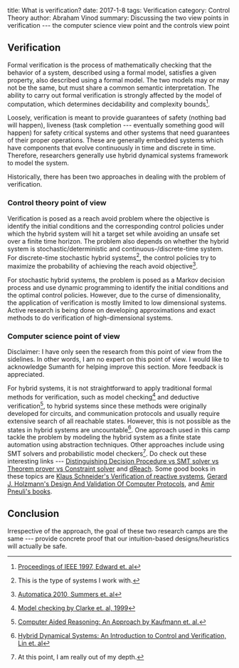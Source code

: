 title: What is verification?
date: 2017-1-8
tags: Verification
category: Control Theory
author: Abraham Vinod
summary: Discussing the two view points in verification --- the computer science view point and the controls view point

## Verification 

Formal verification is the process of mathematically checking that the behavior
of a system, described using a formal model, satisfies a given property, also
described using a formal model. The two models may or may not be the same, but
must share a common semantic interpretation. The ability to carry out formal
verification is strongly affected by the model of computation, which determines
decidability and complexity bounds[^EdwardIEEE1997].

Loosely, verification is meant to provide guarantees of safety (nothing bad will
happen), liveness (task completion --- eventually something good will happen)
for safety critical systems and other systems that need guarantees of their
    proper operations. These are generally embedded systems which have
    components that evolve continuously in time and discrete in time. Therefore,
    researchers generally use hybrid dynamical systems framework to model the
    system. 

Historically, there has been two approaches in dealing with the problem of
verification.

### Control theory point of view

Verification is posed as a reach avoid problem where the objective is identify
the initial conditions and the corresponding control policies under which the
hybrid system will hit a target set while avoiding an unsafe set over a finite
time horizon. The problem also depends on whether the hybrid system is
stochastic/deterministic and continuous-/discrete-time system. For discrete-time
stochastic hybrid systems[^myInterest], the control policies try to maximize the probability
of achieving the reach avoid objective[^SummersAutomatica2010].

For stochastic hybrid
systems, the problem is posed as a Markov decision process and use dynamic
programming to identify the initial conditions and the optimal control policies.
However, due to the curse of dimensionality, the application of verification is
mostly limited to low dimensional systems. Active research is being done on
developing approximations and exact methods to do verification of
high-dimensional systems.


### Computer science point of view  


Disclaimer: I have only seen the research from this point of view from the
sidelines. In other words, I am no expert on this point of view. I would like to
acknowledge Sumanth for helping improve this section. More feedback is
appreciated.

For hybrid systems, it is not straightforward to apply traditional formal
methods for verification, such as model checking[^ClarkeBook1999] and deductive
verification[^KaufmannBook2000], to hybrid systems since these methods were
originally developed for circuits, and communication protocols
and usually require extensive search of all reachable states.  However, this is
not possible as the states in hybrid systems are uncountable[^LinBook2000]. One
approach used in this camp tackle the problem by modeling the hybrid system as a
finite state automation using abstraction techniques. Other approaches include
using SMT solvers and probabilistic model checkers[^Caution]. Do check out these
interesting links ---
[Distinguishing Decision Procedure vs SMT solver vs Theorem prover vs Constraint
solver](http://cs.stackexchange.com/questions/14946/distinguish-decision-procedure-vs-smt-solver-vs-theorem-prover-vs-constraint-sol)
and [dReach](http://dreal.github.io/dReach/). Some good books in these topics
are [Klaus Schneider's Verification of reactive
systems](http://www.springer.com/us/book/9783540002963), [Gerard J. Holzmann's
Design And Validation Of Computer
Protocols](https://www.amazon.com/Design-Validation-Computer-Protocols-Holzmann/dp/0135399254),
and [Amir Pneuli's books](http://cs.nyu.edu/cs/faculty/pnueli/books.html).

## Conclusion

Irrespective of the approach, the goal of these two research camps are the same
--- provide concrete proof that our intuition-based designs/heuristics will
actually be safe.


<!--
[^MitchellLvlSet]: [https://www.cs.ubc.ca/~mitchell/ToolboxLS/](https://www.cs.ubc.ca/~mitchell/ToolboxLS/)
For deterministic continuous-time systems, the reach-avoid problem can solved
using Level set toolbox methods[^MitchellLvlSet]. -->

[^EdwardIEEE1997]: [Proceedings of IEEE 1997, Edward et.  al](ieeexplore.ieee.org/document/558710)
[^SummersAutomatica2010]: [Automatica 2010, Summers et.
al](http://linkinghub.elsevier.com/retrieve/pii/S0005109810003547)
[^myInterest]: This is the type of systems I work with.
[^ClarkeBook1999]: [Model checking by Clarke et. al, 1999](dl.acm.org/citation.cfm?id=332656)
[^KaufmannBook2000]: [Computer Aided Reasoning: An Approach by Kaufmann et.  al.](http://dl.acm.org/citation.cfm?id=555902)
[^LinBook2000]: [Hybrid Dynamical Systems: An Introduction to Control and Verification, Lin et.  al](www.nowpublishers.com/article/Details/SYS-001)
[^Caution]: At this point, I am really out of my depth. 
